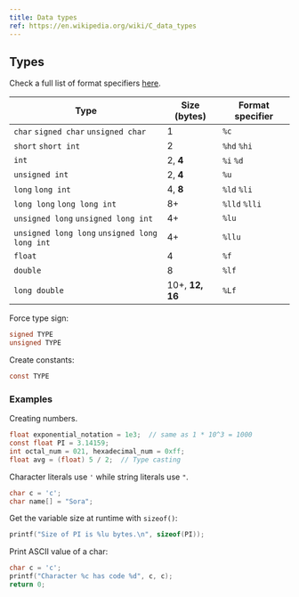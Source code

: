 ```yaml
---
title: Data types
ref: https://en.wikipedia.org/wiki/C_data_types
---
```


## Types

Check a full list of format specifiers [here](https://www.gnu.org/software/libc/manual/html_node/Table-of-Output-Conversions.html).

| Type | Size (bytes) | Format specifier |
| --- | --- | --- |
| `char` `signed char` `unsigned char` | 1 | `%c` |
| `short` `short int` | 2 | `%hd` `%hi` |
| `int` | 2, **4** | `%i` `%d` |
| `unsigned int` | 2, **4** | `%u` |
| `long` `long int` | 4, **8** | `%ld` `%li` |
| `long long` `long long int` | 8+ | `%lld` `%lli` |
| `unsigned long` `unsigned long int` | 4+ | `%lu` |
| `unsigned long long` `unsigned long long int` | 4+ | `%llu` |
| `float` | 4 | `%f` |
| `double` | 8 | `%lf` |
| `long double` | 10+, **12, 16** | `%Lf` |

Force type sign:

```c
signed TYPE
unsigned TYPE
```

Create constants:

```c
const TYPE
```

### Examples

Creating numbers.

```c
float exponential_notation = 1e3;  // same as 1 * 10^3 = 1000
const float PI = 3.14159;
int octal_num = 021, hexadecimal_num = 0xff;
float avg = (float) 5 / 2;  // Type casting
```

Character literals use `'` while string literals use `"`.

```c
char c = 'c';
char name[] = "Sora";
```

Get the variable size at runtime with `sizeof()`:

```c
printf("Size of PI is %lu bytes.\n", sizeof(PI));
```

Print ASCII value of a char:

```c
char c = 'c';
printf("Character %c has code %d", c, c);
return 0;
```
